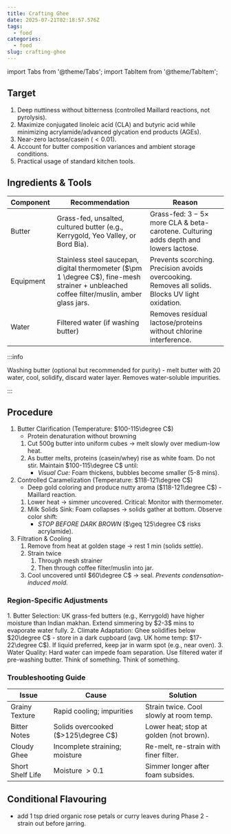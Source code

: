 ```yaml
---
title: Crafting Ghee
date: 2025-07-21T02:18:57.576Z
tags:
  - food
categories:
  - food
slug: crafting-ghee
---
```


import Tabs from '@theme/Tabs';
import TabItem from '@theme/TabItem';

## Target

1. Deep nuttiness without bitterness (controlled Maillard reactions, not pyrolysis).
2. Maximize conjugated linoleic acid (CLA) and butyric acid while minimizing acrylamide/advanced glycation end products (AGEs).
3. Near-zero lactose/casein ($<0.01%$).
4. Account for butter composition variances and ambient storage conditions.
5. Practical usage of standard kitchen tools.

## Ingredients & Tools

| Component | Recommendation                                                                                                                             | Reason                                                                                           |
| --------- | ------------------------------------------------------------------------------------------------------------------------------------------ | ------------------------------------------------------------------------------------------------ |
| Butter    | Grass-fed, unsalted, cultured butter (e.g., Kerrygold, Yeo Valley, or Bord Bia).                                                           | Grass-fed: $3-5\times$ more CLA & beta-carotene. Culturing adds depth and lowers lactose.        |
| Equipment | Stainless steel saucepan, digital thermometer ($\pm 1 \degree C$), fine-mesh strainer + unbleached coffee filter/muslin, amber glass jars. | Prevents scorching. Precision avoids overcooking. Removes all solids. Blocks UV light oxidation. |
| Water     | Filtered water (if washing butter)                                                                                                         | Removes residual lactose/proteins without chlorine interference.                                 |

:::info

Washing butter (optional but recommended for purity) - melt butter with $20%$ water, cool, solidify, discard water layer. Removes water-soluble impurities.

:::

## Procedure

1. Butter Clarification (Temperature: $100-115\degree C$)
   - Protein denaturation without browning
   1. Cut 500g butter into uniform cubes $\rightarrow$ melt slowly over medium-low heat.
   2. As butter melts, proteins (casein/whey) rise as white foam. Do not stir. Maintain $100-115\degree C$ until:
      - _Visual Cue:_ Foam thickens, bubbles become smaller (5-8 mins).
2. Controlled Caramelization (Temperature: $118-121\degree C$)
   - Deep gold coloring and produce nutty aroma ($118-121\degree C$) - Maillard reaction.
   1. Lower heat $\rightarrow$ simmer uncovered. Critical: Monitor with thermometer.
   2. Milk Solids Sink: Foam collapses $\rightarrow$ solids gather at bottom. Observe color shift:
      - _STOP BEFORE DARK BROWN_ ($\geq 125\degree C$ risks acrylamide).
3. Filtration & Cooling
   1. Remove from heat at golden stage $\rightarrow$ rest 1 min (solids settle).
   2. Strain twice
      1. Through mesh strainer
      2. Then through coffee filter/muslin into jar.
   3. Cool uncovered until $60\degree C$ $\rightarrow$ seal. _Prevents condensation-induced mold._

### Region-Specific Adjustments

<Tabs groupId="region">
  <TabItem value="uk" label="UK">
      1. Butter Selection: UK grass-fed butters (e.g., Kerrygold) have higher moisture than Indian makhan. Extend simmering by $2-3$ mins to evaporate water fully.
      2. Climate Adaptation: Ghee solidifies below $20\degree C$ - store in a dark cupboard (avg. UK home temp: $17-22\degree C$). If liquid preferred, keep jar in warm spot (e.g., near oven).
      3. Water Quality: Hard water can impede foam separation. Use filtered water if pre-washing butter.
  </TabItem>
  <TabItem value="us" label="US">
      Think of something.
  </TabItem>
   <TabItem value="de" label="DE">
      Think of something.
  </TabItem>
</Tabs>

### Troubleshooting Guide

| Issue            | Cause                               | Solution                                |
| ---------------- | ----------------------------------- | --------------------------------------- |
| Grainy Texture   | Rapid cooling; impurities           | Strain twice. Cool slowly at room temp. |
| Bitter Notes     | Solids overcooked ($>125\degree C$) | Lower heat; stop at golden (not brown). |
| Cloudy Ghee      | Incomplete straining; moisture      | Re-melt, re-strain with finer filter.   |
| Short Shelf Life | Moisture $>0.1%$                    | Simmer longer after foam subsides.      |

## Conditional Flavouring

- add 1 tsp dried organic rose petals or curry leaves during Phase 2 - strain out before jarring.
